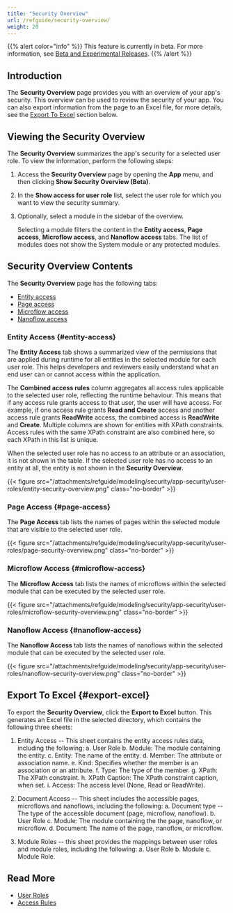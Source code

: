 ```yaml
---
title: "Security Overview"
url: /refguide/security-overview/
weight: 20
---
```


{{% alert color="info" %}}
This feature is currently in beta. For more information, see [Beta and Experimental Releases](/releasenotes/beta-features/).
{{% /alert %}}

## Introduction

The **Security Overview** page provides you with an overview of your app's security. This overview can be used to review the security of your app. You can also export information from the page to an Excel file, for more details, see the [Export To Excel](#export-excel) section below.

## Viewing the Security Overview

The **Security Overview** summarizes the app's security for a selected user role. To view the information, perform the following steps:

1. Access the **Security Overview** page by opening the **App** menu, and then clicking **Show Security Overview (Beta)**.
2. In the **Show access for user role** list, select the user role for which you want to view the security summary.
3. Optionally, select a module in the sidebar of the overview.

    Selecting a module filters the content in the **Entity access**, **Page access**, **Microflow access**, and **Nanoflow access** tabs. The list of modules does not show the System module or any protected modules.

## Security Overview Contents

The **Security Overview** page has the following tabs:

* [Entity access](#entity-access)
* [Page access](#page-access)
* [Microflow access](#microflow-access)
* [Nanoflow access](#nanoflow-access)

### Entity Access {#entity-access}

The **Entity Access** tab shows a summarized view of the permissions that are applied during runtime for all entities in the selected module for each user role. This helps developers and reviewers easily understand what an end user can or cannot access within the application.

The **Combined access rules** column aggregates all access rules applicable to the selected user role, reflecting the runtime behaviour. This means that if any access rule grants access to that user, the user will have access. For example, if one access rule grants **Read and Create** access and another access rule grants **ReadWrite** access, the combined access is **ReadWrite** and **Create**.
Multiple columns are shown for entities with XPath constraints. Access rules with the same XPath constraint are also combined here, so each XPath in this list is unique. 

When the selected user role has no access to an attribute or an association, it is not shown in the table. If the selected user role has no access to an entity at all, the entity is not shown in the **Security Overview**.

{{< figure src="/attachments/refguide/modeling/security/app-security/user-roles/entity-security-overview.png" class="no-border" >}}

### Page Access {#page-access}

The **Page Access** tab lists the names of pages within the selected module that are visible to the selected user role.

{{< figure src="/attachments/refguide/modeling/security/app-security/user-roles/page-security-overview.png" class="no-border" >}}

### Microflow Access {#microflow-access}

The **Microflow Access** tab lists the names of microflows within the selected module that can be executed by the selected user role.

{{< figure src="/attachments/refguide/modeling/security/app-security/user-roles/microflow-security-overview.png" class="no-border" >}}

### Nanoflow Access {#nanoflow-access}

The **Nanoflow Access** tab lists the names of nanoflows within the selected module that can be executed by the selected user role.

{{< figure src="/attachments/refguide/modeling/security/app-security/user-roles/nanoflow-security-overview.png" class="no-border" >}}

## Export To Excel {#export-excel}

To export the **Security Overview**, click the **Export to Excel** button. This generates an Excel file in the selected directory, which contains the following three sheets:

1. Entity Access -- This sheet contains the entity access rules data, including the following:
    a. User Role
    b. Module: The module containing the entity.
    c. Entity: The name of the entity.
    d. Member: The attribute or association name.
    e. Kind: Specifies whether the member is an association or an attribute.
    f. Type: The type of the member.
    g. XPath: The XPath constraint.
    h. XPath Caption:  The XPath constraint caption, when set.
    i. Access: The access level (None, Read or ReadWrite).

2. Document Access -- This sheet includes the accessible pages, microflows and nanoflows, including the following:
	a. Document type -- The type of the accessible document (page, microflow, nanoflow).
	b. User Role
	c. Module: The module containing the the page, nanoflow, or microflow.
	d. Document: The name of the page, nanoflow, or microflow.

3. Module Roles -- this sheet provides the mappings between user roles and module roles, including the following:
	a. User Role
	b. Module
	c. Module Role.

## Read More

* [User Roles](/refguide/user-roles/)
* [Access Rules](/refguide/access-rules/)
